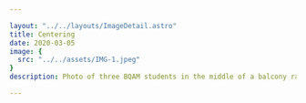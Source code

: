 ```yaml
---

layout: "../../layouts/ImageDetail.astro"
title: Centering
date: 2020-03-05
image: {
  src: "../../assets/IMG-1.jpeg"
}
description: Photo of three BQAM students in the middle of a balcony railing iron frame and concrete foundation of a male dormitory project.

---
```


